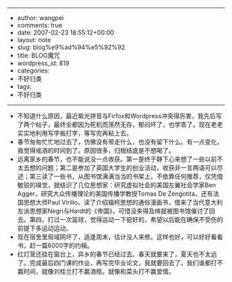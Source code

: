 - --
- author: wangpei
- comments: true
- date: 2007-02-23 18:55:12+00:00
- layout: note
- slug: blog%e9%ad%94%e5%92%92
- title: BLOG魔咒
- wordpress_id: 819
- categories:
- 不好归类
- tags:
- 不好归类
- --
- 不知道什么原因，最近紫光拼音与Firfox和Wordpress冲突得厉害，我先后写了两个帖子，最终全都因为死机而荡然无存，郁闷坏了，也学乖了。现在老老实实地利用写字板打字，等写完再粘上去。
- 春节匆匆忙忙地过去了，仿佛没有带走什么，也没有留下什么。有一点变化，我觉得戒酒的时间到了。原因很多，归根结底是不想喝了。
- 远离家乡的春节，也不能说没一点收获。第一是终于静下心来想了一些以前不太去想的问题；第二是参加了英国大学生的创业活动，收获非一言两语可以尽述；第三读了一些书，从图书馆满满当当的书架上，不依靠任何推荐，仅凭借敏锐的嗅觉，就结识了几位思想家：研究虚拟社会的美国左翼社会学家Ben Agger，研究大众传播理论的美国传播学教授Tomas De Zengotita，还有法国思想大师Paul Virilio。读了介绍福柯思想的通俗漫画书，借来了当代意大利左派思想家Negri与Hardt的《帝国》，可惜没来得及啃就被图书馆催讨了回去。第四，打过一次篮球，觉得运动一下挺好的，希望以后能在确保不受伤的前提下多运动运动。
- 现在宿舍里局域网坏了，适逢周末，估计没人来修。这样也好，可以好好看看书，赶一篇6000字的约稿。
- 红灯笼还挂在窗台上，异乡的春节已经过去。春天就要来了，夏天也不太远了。完成最后四门课的作业，再写完毕业论文，我就要回去了。我们谁都打不赢时间，就像刘桂兰打不赢酒瓶，就像和菜头打不赢爱情。
